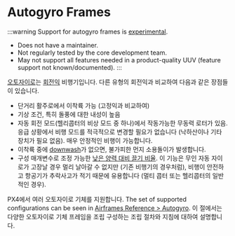 # Autogyro Frames

:::warning
Support for autogyro frames is [experimental](../airframes/README.md#experimental-vehicles).

- Does not have a maintainer.
- Not regularly tested by the core development team.
- May not support all features needed in a product-quality UUV (feature support not known/documented). :::

[오토자이로](https://en.wikipedia.org/wiki/Autogyro)는 [회전익](https://en.wikipedia.org/wiki/Rotorcraft) 비행기입니다. 다른 유형의 회전익과 비교하여 다음과 같은 장점들이 있습니다.

- 단거리 활주로에서 이착륙 가능 (고정익과 비교하여)
- 기상 조건, 특히 돌풍에 대한 내성이 높음
- 자동 회전 모드(헬리콥터의 비상 모드 중 하나)에서 작동가능한 무동력 로터가 있음. 응급 상황에서 비행 모드를 적극적으로 변경할 필요가 없습니다 (낙하산이나 기타 장치가 필요 없음). 매우 안정적인 비행이 가능합니다.
- 이착륙 중에 [downwash](https://en.wikipedia.org/wiki/Downwash)가 없으면, 불가피한 먼지 소용돌이가 발생합니다.
- 구성 매개변수로 조정 가능한 [낮은 양력 대비 끌기 비율](https://en.wikipedia.org/wiki/Lift-to-drag_ratio). 이 기능은 무인 자동 자이로가 고장날 경우 멀리 날아갈 수 없지만 (기존 비행기의 경우처럼), 비행이 안전하고 항공기가 추락사고가 적기 때문에 유용합니다 (멀티 콥터 또는 헬리콥터의 일반적인 경우).

PX4에서 여러 오토자이로 기체를 지원합니다. The set of supported configurations can be seen in [Airframes Reference > Autogyro](../airframes/airframe_reference.md#autogyro). 이 절에서는 다양한 오토자이로 기체 프레임을 조립 구성하는 조립 절차와 지침에 대하여 설명합니다.
